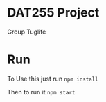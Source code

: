 # DAT255 Project
Group Tuglife

# Run

To Use this just run
`npm install`

Then to run it
`npm start`
